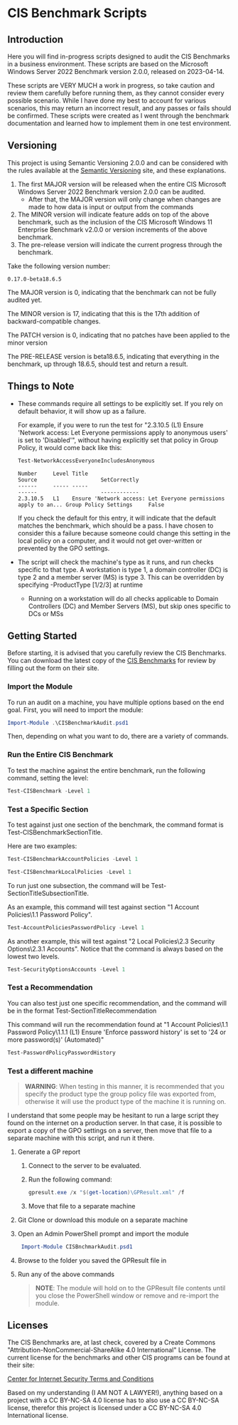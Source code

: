 # CIS Benchmark Scripts

## Introduction

Here you will find in-progress scripts designed to audit the CIS Benchmarks in a business environment. These scripts are based on the Microsoft Windows Server 2022 Benchmark version 2.0.0, released on 2023-04-14.

These scripts are VERY MUCH a work in progress, so take caution and review them carefully before running them, as they cannot consider every possible scenario. While I have done my best to account for various scenarios, this may return an incorrect result, and any passes or fails should be confirmed. These scripts were created as I went through the benchmark documentation and learned how to implement them in one test environment.

## Versioning

This project is using Semantic Versioning 2.0.0 and can be considered with the rules available at the [Semantic Versioning](https://semver.org/) site, and these explanations.

1. The first MAJOR version will be released when the entire CIS Microsoft Windows Server 2022 Benchmark version 2.0.0 can be audited.
   - After that, the MAJOR version will only change when changes are made to how data is input or output from the commands
2. The MINOR version will indicate feature adds on top of the above benchmark, such as the inclusion of the CIS Microsoft Windows 11 Enterprise Benchmark v2.0.0 or version increments of the above benchmark.
3. The pre-release version will indicate the current progress through the benchmark.

Take the following version number:

```text
0.17.0-beta18.6.5
```

The MAJOR version is 0, indicating that the benchmark can not be fully audited yet.

The MINOR version is 17, indicating that this is the 17th addition of backward-compatible changes.

The PATCH version is 0, indicating that no patches have been applied to the minor version

The PRE-RELEASE version is beta18.6.5, indicating that everything in the benchmark, up through 18.6.5, should test and return a result.

## Things to Note

- These commands require all settings to be explicitly set. If you rely on default behavior, it will show up as a failure.

   For example, if you were to run the test for "2.3.10.5 (L1) Ensure 'Network access: Let Everyone permissions apply to anonymous users' is set to 'Disabled'", without having explicitly set that policy in Group Policy, it would come back like this:

   ```PowerShell
   Test-NetworkAccessEveryoneIncludesAnonymous
   ```

   ```text
   Number     Level Title                                                           Source                    SetCorrectly
   ------     ----- -----                                                           ------                    ------------
   2.3.10.5   L1    Ensure 'Network access: Let Everyone permissions apply to an... Group Policy Settings     False       
   ```

   If you check the default for this entry, it will indicate that the default matches the benchmark, which should be a pass. I have chosen to consider this a failure because someone could change this setting in the local policy on a computer, and it would not get over-written or prevented by the GPO settings.

- The script will check the machine's type as it runs, and run checks specific to that type. A workstation is type 1, a domain controller (DC) is type 2 and a member server (MS) is type 3. This can be overridden by specifying -ProductType [1/2/3] at runtime
  - Running on a workstation will do all checks applicable to Domain Controllers (DC) and Member Servers (MS), but skip ones specific to DCs or MSs

## Getting Started

Before starting, it is advised that you carefully review the CIS Benchmarks. You can download the latest copy of the [CIS Benchmarks](https://learn.cisecurity.org/benchmarks) for review by filling out the form on their site.

### Import the Module

To run an audit on a machine, you have multiple options based on the end goal. First, you will need to import the module:

```PowerShell
Import-Module .\CISBenchmarkAudit.psd1
```

Then, depending on what you want to do, there are a variety of commands.

### Run the Entire CIS Benchmark

To test the machine against the entire benchmark, run the following command, setting the level:

```PowerShell
Test-CISBenchmark -Level 1
```

### Test a Specific Section

To test against just one section of the benchmark, the command format is Test-CISBenchmarkSectionTitle.

Here are two examples:

```PowerShell
Test-CISBenchmarkAccountPolicies -Level 1
```

```PowerShell
Test-CISBenchmarkLocalPolicies -Level 1
```

To run just one subsection, the command will be Test-SectionTitleSubsectionTitle.

As an example, this command will test against section "1 Account Policies\1.1 Password Policy".

```PowerShell
Test-AccountPoliciesPasswordPolicy -Level 1
```

As another example, this will test against "2 Local Policies\2.3 Security Options\2.3.1 Accounts". Notice that the command is always based on the lowest two levels.

```PowerShell
Test-SecurityOptionsAccounts -Level 1
```

### Test a Recommendation

You can also test just one specific recommendation, and the command will be in the format Test-SectionTitleRecommendation

This command will run the recommendation found at "1 Account Policies\1.1 Password Policy\1.1.1 (L1) Ensure 'Enforce password history' is set to '24 or more password(s)' (Automated)"

```PowerShell
Test-PasswordPolicyPasswordHistory
```

### Test a different machine

> **WARNING**: When testing in this manner, it is recommended that you specify the product type the group policy file was exported from, otherwise it will use the product type of the machine it is running on.

I understand that some people may be hesitant to run a large script they found on the internet on a production server. In that case, it is possible to export a copy of the GPO settings on a server, then move that file to a separate machine with this script, and run it there.

1. Generate a GP report
   1. Connect to the server to be evaluated.
   2. Run the following command:

      ```PowerShell
      gpresult.exe /x "$(get-location)\GPResult.xml" /f
      ```

   3. Move that file to a separate machine
2. Git Clone or download this module on a separate machine
3. Open an Admin PowerShell prompt and import the module

   ```PowerShell
    Import-Module CISBnchmarkAudit.psd1
   ```

4. Browse to the folder you saved the GPResult file in
5. Run any of the above commands

   > **NOTE**: The module will hold on to the GPResult file contents until you close the PowerShell window or remove and re-import the module.

## Licenses

The CIS Benchmarks are, at last check, covered by a Create Commons "Attribution-NonCommercial-ShareAlike 4.0 International" License. The current license for the benchmarks and other CIS programs can be found at their site:

[Center for Internet Security Terms and Conditions](https://www.cisecurity.org/terms-and-conditions-table-of-contents)

Based on my understanding (I AM NOT A LAWYER!), anything based on a project with a CC BY-NC-SA 4.0 license has to also use a CC BY-NC-SA license, therefor this project is licensed under a CC BY-NC-SA 4.0 International license.
